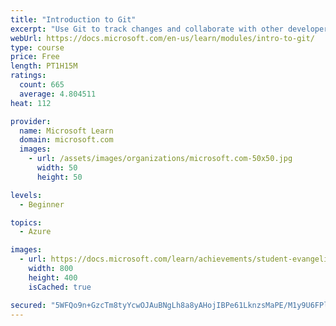 ```yaml
---
title: "Introduction to Git"
excerpt: "Use Git to track changes and collaborate with other developers"
webUrl: https://docs.microsoft.com/en-us/learn/modules/intro-to-git/
type: course
price: Free
length: PT1H15M
ratings:
  count: 665
  average: 4.804511
heat: 112

provider:
  name: Microsoft Learn
  domain: microsoft.com
  images:
    - url: /assets/images/organizations/microsoft.com-50x50.jpg
      width: 50
      height: 50

levels:
  - Beginner

topics:
  - Azure

images:
  - url: https://docs.microsoft.com/learn/achievements/student-evangelism/introduction-to-git-badge-social.png
    width: 800
    height: 400
    isCached: true

secured: "5WFQo9n+GzcTm8tyYcwOJAuBNgLh8a8yAHojIBPe61LknzsMaPE/M1y9U6FPl82dfgJtK1Qelw5cmH/xtSSSPtXS1jvVUL67Laa2hPLXfsNpBcuCKto24kIEzk9NLevcj1ImZQMUrYkMdIQEG492puN8tGS5DYhFbbWpzV4mCKAueq8Hx3Nh2wFpYtZNo+0DypIOCj0AB93MueNbfsjhSzZK/FsQyvZOzDFl4j4csiRQ7VD7tpaMcPhR2C1E2KJcZMgacWyVW3lY/Ijn2J2tUXlTSfV9dkSF6pzRkLcMQ+0IQxFVZAob2ED6rzmWkt8wxq32t9gVCeKR9sh8uwHEq4dYOYb66rdxjqtVclLAC2ikXd9gZSuekMZCe7wQNObd/9iWY5HFKj+V96NfCWhMo6ztMt1T8RLlxji8O5GG414=;peeQz6HfMXe83DN8TZCB8A=="
---
```


